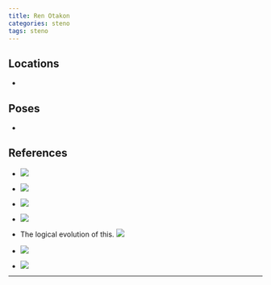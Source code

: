 ```yaml
---
title: Ren Otakon   
categories: steno
tags: steno
---
```




## Locations

- 

## Poses

* 

## References

* ![](http://i.imgur.com/F3WPXHH.png)

* ![](http://i.imgur.com/uCWx5S1.png)

* ![](http://i.imgur.com/QiD9zH4.png)

* ![](http://i.imgur.com/fHJO91E.png)

* The logical evolution of this. ![](http://i.imgur.com/JPkOcTr.png)

* ![](http://i.imgur.com/pxgRp3o.jpg)

* ![](http://i.imgur.com/2yqznCR.png)

---
